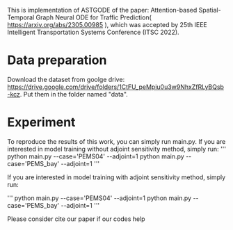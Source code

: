 This is implementation of ASTGODE of the paper: Attention-based Spatial-Temporal Graph Neural ODE for Traffic Prediction( https://arxiv.org/abs/2305.00985 ), which was accepted by 25th IEEE Intelligent Transportation Systems Conference (ITSC 2022).

# Data preparation

Download the dataset from goolge drive: https://drive.google.com/drive/folders/1CtFU_peMpiu0u3w9NhxZfRLyBQsb-kcz. Put them in the folder named "data".

# Experiment

To reproduce the results of this work, you can simply run main.py. If you are interested in model training without adjoint sensitivity method, simply run:
'''
python main.py --case='PEMS04' --adjoint=1
python main.py --case='PEMS_bay' --adjoint=1
'''

If you are interested in model training with adjoint sensitivity method, simply run:

'''
python main.py --case='PEMS04' --adjoint=1
python main.py --case='PEMS_bay' --adjoint=1
'''

Please consider cite our paper if our codes help
